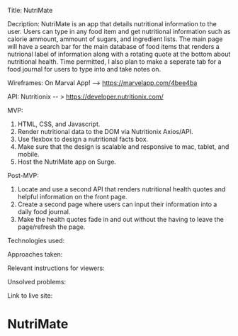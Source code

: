 <!-- Title: A working title for your app. (Feel free to have some fun with this.) -->

Title: NutriMate

<!-- Description: 4 to 5 sentences summarizing the features, functions, and goals. -->

Decription: NutriMate is an app that details nutritional information to the user. Users can type in any food item and get nutritional information such as calorie ammount, ammount of sugars, and ingredient lists. The main page will have a search bar for the main database of food items that renders a nutrional label of information along with a rotating quote at the bottom about nutritional health. Time permitted, I also plan to make a seperate tab for a food journal for users to type into and take notes on.

<!-- Wireframes: Mockups of your app on desktop, tablet, and mobile. -->

Wireframes: On Marval App! --> https://marvelapp.com/4bee4ba

<!-- API: Which API you will be using. -->

API: Nutritionix -- > https://developer.nutritionix.com/

<!-- MVP: Write out what your goals are for MVP, including the minimum, need-to-have features of your app. -->

MVP:

1. HTML, CSS, and Javascript.
2. Render nutritional data to the DOM via Nutritionix Axios/API.
3. Use flexbox to design a nutritional facts box.
4. Make sure that the design is scalable and responsive to mac, tablet, and mobile.
5. Host the NutriMate app on Surge.

<!-- Post-MVP: Write out what your goals are for post-MVP, including nice-to-have features that you would like to implement once your MVP is complete. -->

Post-MVP:

1. Locate and use a second API that renders nutritional health quotes and helpful information on the front page.
2. Create a second page where users can input their information into a daily food journal.
3. Make the health quotes fade in and out without the having to leave the page/refresh the page.

Technologies used:

Approaches taken:

Relevant instructions for viewers:

Unsolved problems:

Link to live site:

# NutriMate
